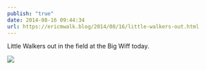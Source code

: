 ```yaml
---
publish: "true"
date: 2014-08-16 09:44:34
url: https://ericmwalk.blog/2014/08/16/little-walkers-out.html
---
```


Little Walkers out in the field at the Big Wiff today.

![](https://ericmwalk.blog/uploads/2022/9a2f8d778c.jpg)